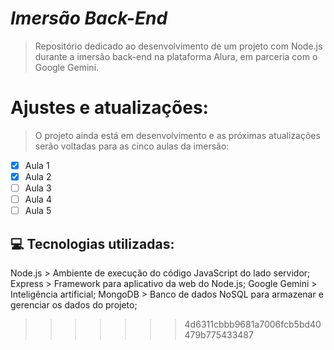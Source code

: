 # *Imersão Back-End*

> Repositório dedicado ao desenvolvimento de um projeto com Node.js durante a imersão back-end na plataforma Alura, em parceria com o Google Gemini.

# Ajustes e atualizações:

> O projeto ainda está em desenvolvimento e as próximas atualizações serão voltadas para as cinco aulas da imersão:

- [x] Aula 1
- [X] Aula 2
- [ ] Aula 3
- [ ] Aula 4
- [ ] Aula 5

## 💻 Tecnologias utilizadas:


Node.js > Ambiente de execução do código JavaScript do lado servidor;
Express > Framework para aplicativo da web do Node.js;
Google Gemini > Inteligência artificial;
MongoDB > Banco de dados NoSQL para armazenar e gerenciar os dados do projeto;
>>>>>>> 4d6311cbbb9681a7006fcb5bd40479b775433487
